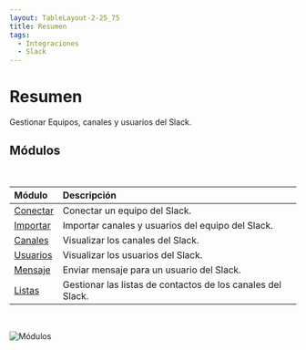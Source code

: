 ```yaml
---
layout: TableLayout-2-25_75
title: Resumen
tags:
  - Integraciones
  - Slack
---
```


# Resumen

Gestionar Equipos, canales y usuarios del Slack.

## Módulos

<br>

| Módulo              | Descripción                                                 |
| :------------------ | :---------------------------------------------------------- |
| [Conectar](connect) | Conectar un equipo del Slack.                               |
| [Importar](import)  | Importar canales y usuarios del equipo del Slack.           |
| [Canales](channels) | Visualizar los canales del Slack.                           |
| [Usuarios](users)   | Visualizar los usuarios del Slack.                          |
| [Mensaje](message)  | Enviar mensaje para un usuario del Slack.                   |
| [Listas](lists)     | Gestionar las listas de contactos de los canales del Slack. |

<br>

![Módulos](https://cdn.phishx.io/phishx-docs/images/phishx_integrations_slack_menu_01.webp)
